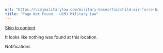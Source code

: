 ```yaml
---
url: "https://ucmjmilitarylaw.com/military-bases/fairchild-air-force-base-washington-military-defense-lawyer-ucmj-legal-guide/%7Blocation13"
title: "Page Not Found - UCMJ Military Law"
---
```


[Skip to content](https://ucmjmilitarylaw.com/military-bases/fairchild-air-force-base-washington-military-defense-lawyer-ucmj-legal-guide/%7Blocation13#content)

It looks like nothing was found at this location.

Notifications